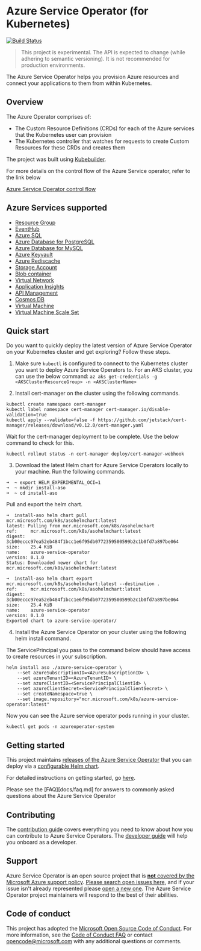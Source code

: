 # Azure Service Operator (for Kubernetes)

[![Build Status](https://dev.azure.com/azure/azure-service-operator/_apis/build/status/Azure.azure-service-operator?branchName=master)](https://dev.azure.com/azure/azure-service-operator/_build/latest?definitionId=36&branchName=master)

> This project is experimental. The API is expected to change (while adhering to semantic versioning). It is not recommended for production environments.

The Azure Service Operator helps you provision Azure resources and connect your applications to them from within Kubernetes.

## Overview

The Azure Operator comprises of:

- The Custom Resource Definitions (CRDs) for each of the Azure services that the Kubernetes user can provision
- The Kubernetes controller that watches for requests to create Custom Resources for these CRDs and creates them

The project was built using [Kubebuilder](https://book.kubebuilder.io/).

For more details on the control flow of the Azure Service operator, refer to the link below

[Azure Service Operator control flow](/docs/design/controlflow.md)

## Azure Services supported

- [Resource Group](/docs/services/resourcegroup/resourcegroup.md)
- [EventHub](/docs/services/eventhub/eventhub.md)
- [Azure SQL](/docs/services/azuresql/azuresql.md)
- [Azure Database for PostgreSQL](/docs/services/postgresql/postgresql.md)
- [Azure Database for MySQL](/docs/services/mysql/mysql.md)
- [Azure Keyvault](/docs/services/keyvault/keyvault.md)
- [Azure Rediscache](/docs/services/rediscache/rediscache.md)
- [Storage Account](/docs/services/storage/storageaccount.md)
- [Blob container](/docs/services/storage/blobcontainer.md)
- [Virtual Network](/docs/services/virtualnetwork/virtualnetwork.md)
- [Application Insights](/docs/services/appinsights/appinsights.md)
- [API Management](/docs/services/apimgmt/apimgmt.md)
- [Cosmos DB](/docs/services/cosmosdb/cosmosdb.md)
- [Virtual Machine](/docs/services/virtualmachine/virtualmachine.md)
- [Virtual Machine Scale Set](/docs/services/vmscaleset/vmscaleset.md)

## Quick start

Do you want to quickly deploy the latest version of Azure Service Operator on your Kubernetes cluster and get exploring? Follow these steps.

1. Make sure `kubectl` is configured to connect to the Kubernetes cluster you want to deploy Azure Service Operators to.
For an AKS cluster, you can use the below command:
`az aks get-credentials -g <AKSClusterResourceGroup> -n <AKSClusterName>`

2. Install cert-manager on the cluster using the following commands.

```
kubectl create namespace cert-manager
kubectl label namespace cert-manager cert-manager.io/disable-validation=true
kubectl apply --validate=false -f https://github.com/jetstack/cert-manager/releases/download/v0.12.0/cert-manager.yaml
```

Wait for the cert-manager deployment to be complete. Use the below command to check for this.

`kubectl rollout status -n cert-manager deploy/cert-manager-webhook`

3. Download the latest Helm chart for Azure Service Operators locally to your machine. Run the following commands.

```shell
➜  ~ export HELM_EXPERIMENTAL_OCI=1
➜  ~ mkdir install-aso
➜  ~ cd install-aso
```

Pull and export the helm chart.

```shell
➜  install-aso helm chart pull mcr.microsoft.com/k8s/asohelmchart:latest
latest: Pulling from mcr.microsoft.com/k8s/asohelmchart
ref:     mcr.microsoft.com/k8s/asohelmchart:latest
digest:  3cb00eccc97ea52eb484f1bcc1e6f95db0772359500599b2c1b0fd7a897be064
size:    25.4 KiB
name:    azure-service-operator
version: 0.1.0
Status: Downloaded newer chart for mcr.microsoft.com/k8s/asohelmchart:latest

➜  install-aso helm chart export mcr.microsoft.com/k8s/asohelmchart:latest --destination .
ref:     mcr.microsoft.com/k8s/asohelmchart:latest
digest:  3cb00eccc97ea52eb484f1bcc1e6f95db0772359500599b2c1b0fd7a897be064
size:    25.4 KiB
name:    azure-service-operator
version: 0.1.0
Exported chart to azure-service-operator/
```

4. Install the Azure Service Operator on your cluster using the following helm install command.

The ServicePrincipal you pass to the command below should have access to create resources in your subscription.

```
helm install aso ./azure-service-operator \
    --set azureSubscriptionID=<AzureSubscriptionID> \
    --set azureTenantID=<AzureTenantID> \
    --set azureClientID=<ServicePrincipalClientId> \
    --set azureClientSecret=<ServicePrincipalClientSecret> \
    --set createNamespace=true \
    --set image.repository="mcr.microsoft.com/k8s/azure-service-operator:latest"
```

Now you can see the Azure service operator pods running in your cluster.

`kubectl get pods -n azureoperator-system`

## Getting started

This project maintains [releases of the Azure Service Operator](https://github.com/Azure/azure-service-operator/releases) that you can deploy via a [configurable Helm chart](/charts/azure-service-operator).

For detailed instructions on getting started, go [here](docs/howto/contents.md).

Please see the [FAQ][docs/faq.md] for answers to commonly asked questions about the Azure Service Operator

## Contributing

The [contribution guide][contribution-guide] covers everything you need to know about how you can contribute to Azure Service Operators. The [developer guide][developer-guide] will help you onboard as a developer.

## Support

Azure Service Operator is an open source project that is [**not** covered by the Microsoft Azure support policy](https://support.microsoft.com/en-us/help/2941892/support-for-linux-and-open-source-technology-in-azure). [Please search open issues here](https://github.com/Azure/azure-service-operator/issues), and if your issue isn't already represented please [open a new one](https://github.com/Azure/azure-service-operator/issues/new/choose). The Azure Service Operator project maintainers will respond to the best of their abilities.

## Code of conduct

This project has adopted the [Microsoft Open Source Code of Conduct](https://opensource.microsoft.com/codeofconduct/). For more information, see the [Code of Conduct FAQ](https://opensource.microsoft.com/codeofconduct/faq) or contact [opencode@microsoft.com](mailto:opencode@microsoft.com) with any additional questions or comments.

[contribution-guide]: CONTRIBUTING.md
[developer-guide]: docs/howto/contents.md
[FAQ]: docs/faq.md
